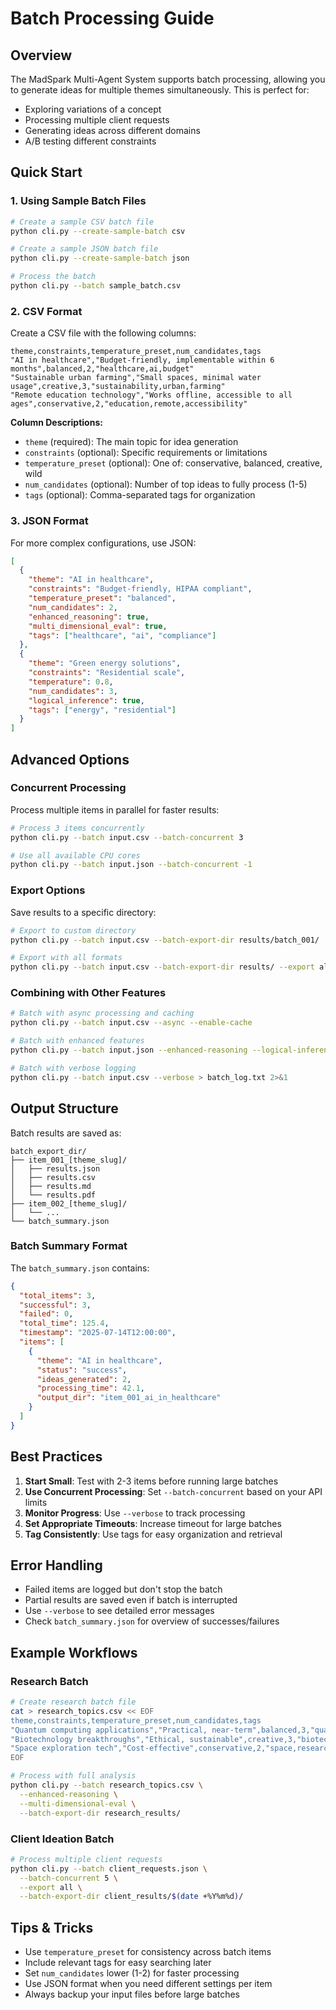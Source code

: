 # Batch Processing Guide

## Overview

The MadSpark Multi-Agent System supports batch processing, allowing you to generate ideas for multiple themes simultaneously. This is perfect for:
- Exploring variations of a concept
- Processing multiple client requests
- Generating ideas across different domains
- A/B testing different constraints

## Quick Start

### 1. Using Sample Batch Files

```bash
# Create a sample CSV batch file
python cli.py --create-sample-batch csv

# Create a sample JSON batch file  
python cli.py --create-sample-batch json

# Process the batch
python cli.py --batch sample_batch.csv
```

### 2. CSV Format

Create a CSV file with the following columns:

```csv
theme,constraints,temperature_preset,num_candidates,tags
"AI in healthcare","Budget-friendly, implementable within 6 months",balanced,2,"healthcare,ai,budget"
"Sustainable urban farming","Small spaces, minimal water usage",creative,3,"sustainability,urban,farming"
"Remote education technology","Works offline, accessible to all ages",conservative,2,"education,remote,accessibility"
```

**Column Descriptions:**
- `theme` (required): The main topic for idea generation
- `constraints` (optional): Specific requirements or limitations
- `temperature_preset` (optional): One of: conservative, balanced, creative, wild
- `num_candidates` (optional): Number of top ideas to fully process (1-5)
- `tags` (optional): Comma-separated tags for organization

### 3. JSON Format

For more complex configurations, use JSON:

```json
[
  {
    "theme": "AI in healthcare",
    "constraints": "Budget-friendly, HIPAA compliant",
    "temperature_preset": "balanced",
    "num_candidates": 2,
    "enhanced_reasoning": true,
    "multi_dimensional_eval": true,
    "tags": ["healthcare", "ai", "compliance"]
  },
  {
    "theme": "Green energy solutions",
    "constraints": "Residential scale",
    "temperature": 0.8,
    "num_candidates": 3,
    "logical_inference": true,
    "tags": ["energy", "residential"]
  }
]
```

## Advanced Options

### Concurrent Processing

Process multiple items in parallel for faster results:

```bash
# Process 3 items concurrently
python cli.py --batch input.csv --batch-concurrent 3

# Use all available CPU cores
python cli.py --batch input.json --batch-concurrent -1
```

### Export Options

Save results to a specific directory:

```bash
# Export to custom directory
python cli.py --batch input.csv --batch-export-dir results/batch_001/

# Export with all formats
python cli.py --batch input.csv --batch-export-dir results/ --export all
```

### Combining with Other Features

```bash
# Batch with async processing and caching
python cli.py --batch input.csv --async --enable-cache

# Batch with enhanced features
python cli.py --batch input.json --enhanced-reasoning --logical-inference

# Batch with verbose logging
python cli.py --batch input.csv --verbose > batch_log.txt 2>&1
```

## Output Structure

Batch results are saved as:
```
batch_export_dir/
├── item_001_[theme_slug]/
│   ├── results.json
│   ├── results.csv
│   ├── results.md
│   └── results.pdf
├── item_002_[theme_slug]/
│   └── ...
└── batch_summary.json
```

### Batch Summary Format

The `batch_summary.json` contains:
```json
{
  "total_items": 3,
  "successful": 3,
  "failed": 0,
  "total_time": 125.4,
  "timestamp": "2025-07-14T12:00:00",
  "items": [
    {
      "theme": "AI in healthcare",
      "status": "success",
      "ideas_generated": 2,
      "processing_time": 42.1,
      "output_dir": "item_001_ai_in_healthcare"
    }
  ]
}
```

## Best Practices

1. **Start Small**: Test with 2-3 items before running large batches
2. **Use Concurrent Processing**: Set `--batch-concurrent` based on your API limits
3. **Monitor Progress**: Use `--verbose` to track processing
4. **Set Appropriate Timeouts**: Increase timeout for large batches
5. **Tag Consistently**: Use tags for easy organization and retrieval

## Error Handling

- Failed items are logged but don't stop the batch
- Partial results are saved even if batch is interrupted
- Use `--verbose` to see detailed error messages
- Check `batch_summary.json` for overview of successes/failures

## Example Workflows

### Research Batch
```bash
# Create research batch file
cat > research_topics.csv << EOF
theme,constraints,temperature_preset,num_candidates,tags
"Quantum computing applications","Practical, near-term",balanced,3,"quantum,research"
"Biotechnology breakthroughs","Ethical, sustainable",creative,3,"biotech,research"
"Space exploration tech","Cost-effective",conservative,2,"space,research"
EOF

# Process with full analysis
python cli.py --batch research_topics.csv \
  --enhanced-reasoning \
  --multi-dimensional-eval \
  --batch-export-dir research_results/
```

### Client Ideation Batch
```bash
# Process multiple client requests
python cli.py --batch client_requests.json \
  --batch-concurrent 5 \
  --export all \
  --batch-export-dir client_results/$(date +%Y%m%d)/
```

## Tips & Tricks

- Use `temperature_preset` for consistency across batch items
- Include relevant tags for easy searching later
- Set `num_candidates` lower (1-2) for faster processing
- Use JSON format when you need different settings per item
- Always backup your input files before large batches